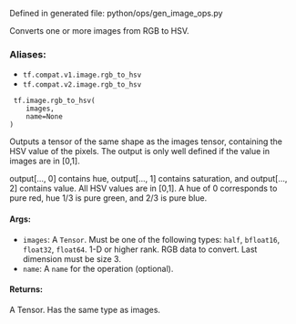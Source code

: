 
Defined in generated file: python/ops/gen_image_ops.py

Converts one or more images from RGB to HSV.
### Aliases:
- `tf.compat.v1.image.rgb_to_hsv`
- `tf.compat.v2.image.rgb_to_hsv`

```
 tf.image.rgb_to_hsv(
    images,
    name=None
)
```

Outputs a tensor of the same shape as the images tensor, containing the HSV value of the pixels. The output is only well defined if the value in images are in [0,1].

output[..., 0] contains hue, output[..., 1] contains saturation, and output[..., 2] contains value. All HSV values are in [0,1]. A hue of 0 corresponds to pure red, hue 1/3 is pure green, and 2/3 is pure blue.
#### Args:
- `images`: A `Tensor`. Must be one of the following types: `half`, `bfloat16`, `float32`, `float64`. 1-D or higher rank. RGB data to convert. Last dimension must be size 3.
- `name`: A `name` for the operation (optional).
#### Returns:

A Tensor. Has the same type as images.
